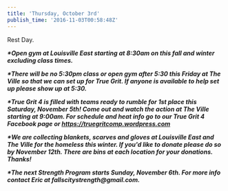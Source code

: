 ```yaml
---
title: 'Thursday, October 3rd'
publish_time: '2016-11-03T00:58:48Z'
---
```


Rest Day.

***\*Open gym at Louisville East starting at 8:30am on this fall and
winter excluding class times.***

***\*There will be no 5:30pm class or open gym after 5:30 this Friday at
The Ville so that we can set up for True Grit. If anyone is available to
help set up please show up at 5:30.***

***\*True Grit 4 is filled with teams ready to rumble for 1st place this
Saturday, November 5th! Come out and watch the action at The Ville
starting at 9:00am. For schedule and heat info go to our True Grit 4
Facebook page or <https://truegritcomp.wordpress.com>***

***\*We are collecting blankets, scarves and gloves at Louisville East
and The Ville for the homeless this winter. If you'd like to donate
please do so by November 12th. There are bins at each location for your
donations. Thanks!***

***\*The next Strength Program starts Sunday, November 6th. For more
info contact Eric at fallscitystrength\@gmail.com.***
